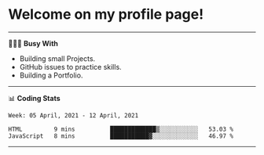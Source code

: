 # Welcome on my profile page!
<!-- print(("dralla"[::-1]+"s").capitalize()) -->

---
👨🏻‍💻 **Busy With**
* Building small Projects.
* GitHub issues to practice skills.
* Building a Portfolio.

---
📊 **Coding Stats**
<!--START_SECTION:waka-->
```text
Week: 05 April, 2021 - 12 April, 2021

HTML         9 mins          █████████████▒░░░░░░░░░░░   53.03 % 
JavaScript   8 mins          ███████████▓░░░░░░░░░░░░░   46.97 % 
```
<!--END_SECTION:waka-->

---
